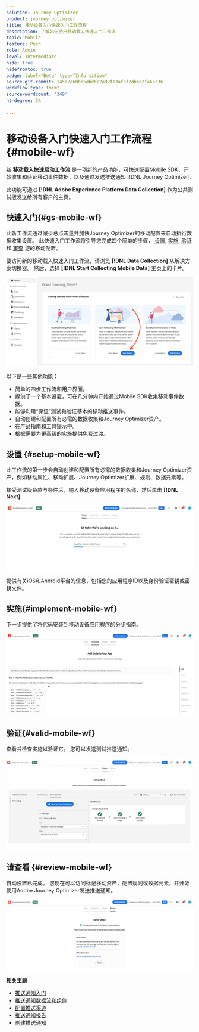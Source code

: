 ```yaml
---
solution: Journey Optimizer
product: journey optimizer
title: 移动设备入门快速入门工作流程
description: 了解如何使用移动载入快速入门工作流
topic: Mobile
feature: Push
role: Admin
level: Intermediate
hide: true
hidefromtoc: true
badge: label="Beta" type="Informitive"
source-git-commit: 145d2a60bc5dbd6e2a92f13afbf2db662f465e36
workflow-type: tm+mt
source-wordcount: '349'
ht-degree: 5%

---
```



# 移动设备入门快速入门工作流程 {#mobile-wf}

新 **移动载入快速启动工作流** 是一项新的产品功能，可快速配置Mobile SDK、开始收集和验证移动事件数据，以及通过发送推送通知 [!DNL Journey Optimizer].

此功能可通过 **[!DNL Adobe Experience Platform Data Collection]** 作为公共测试版发送给所有客户的主页。

## 快速入门{#gs-mobile-wf}

此新工作流通过减少总点击量并加快Journey Optimizer的移动配置来自动执行数据收集设置。 此快速入门工作流将引导您完成四个简单的步骤， [设置](##setup-mobile-wf), [实施](#implement-mobile-wf), [验证](#valid-mobile-wf)和 [审查](#review-mobile-wf) 您的移动配置。

要访问新的移动载入快速入门工作流，请浏览 **[!DNL Data Collection]** 从解决方案切换器。 然后，选择 **[!DNL Start Collecting Mobile Data]** 主页上的卡片。

![](assets/mobile-wf-home.png)

以下是一些其他功能：

* 简单的四步工作流和用户界面。
* 提供了一个基本设置，可在几分钟内开始通过Mobile SDK收集移动事件数据。
* 能够利用“保证”测试和验证基本的移动推送事件。
* 自动创建和配置所有必需的数据收集和Journey Optimizer资产。
* 在产品指南和工具提示中。
* 根据需要为更高级的实施提供免费过渡。

## 设置 {#setup-mobile-wf}

此工作流的第一步会自动创建和配置所有必需的数据收集和Journey Optimizer资产，例如移动属性、移动扩展、Journey Optimizer扩展、规则、数据元素等。

接受测试版条款与条件后，输入移动设备应用程序的名称，然后单击 **[!DNL Next]**.

![](assets/mobile-wf-setup.png)

提供有关iOS和Android平台的信息，包括您的应用程序ID以及身份验证密钥或密钥文件。

## 实施{#implement-mobile-wf}

下一步提供了将代码安装到移动设备应用程序的分步指南。

![](assets/mobile-wf-add-code.png)


## 验证{#valid-mobile-wf}

查看并检查实施以验证它。 您可以发送测试推送通知。

![](assets/mobile-wf-valid.png)


## 请查看 {#review-mobile-wf}

自动设置已完成。 您现在可以访问标记移动资产，配置规则或数据元素，并开始使用Adobe Journey Optimizer发送推送通知。

![](assets/mobile-wf-done.png)


**相关主题**

* [推送通知入门](get-started-push.md)
* [推送通知数据流和组件](push-gs.md)
* [配置推送渠道](push-configuration.md)
* [推送通知报告](../reports/journey-global-report.md#push-global)
* [创建推送通知](create-push.md)

